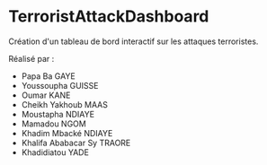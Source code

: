 # TerroristAttackDashboard

Création d'un tableau de bord interactif sur les attaques terroristes. 

Réalisé par :
- Papa Ba GAYE
- Youssoupha GUISSE
- Oumar KANE
- Cheikh Yakhoub MAAS
- Moustapha NDIAYE
- Mamadou NGOM
- Khadim Mbacké NDIAYE
- Khalifa Ababacar Sy TRAORE
- Khadidiatou YADE
